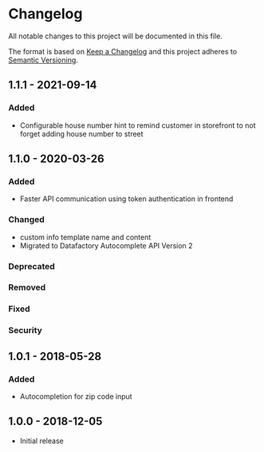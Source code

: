 # Changelog
All notable changes to this project will be documented in this file.

The format is based on [Keep a Changelog](https://keepachangelog.com/en/1.0.0/)
and this project adheres to [Semantic Versioning](https://semver.org/spec/v2.0.0.html).

## 1.1.1 - 2021-09-14

### Added

- Configurable house number hint to remind customer in storefront to not forget adding house number to street

## 1.1.0 - 2020-03-26

### Added

- Faster API communication using token authentication in frontend

### Changed

- custom info template name and content 
- Migrated to Datafactory Autocomplete API Version 2

### Deprecated

### Removed

### Fixed

### Security


## 1.0.1 - 2018-05-28

### Added

- Autocompletion for zip code input

## 1.0.0 - 2018-12-05

- Initial release
